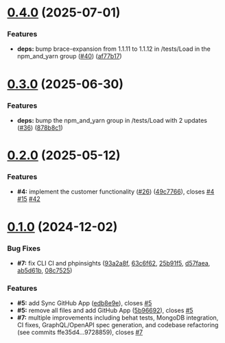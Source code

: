 # [0.4.0](https://github.com/VilnaCRM-Org/core-service/compare/v0.3.0...v0.4.0) (2025-07-01)

### Features

- **deps:** bump brace-expansion from 1.1.11 to 1.1.12 in /tests/Load in the npm_and_yarn group ([#40](https://github.com/VilnaCRM-Org/core-service/issues/40)) ([af77b17](https://github.com/VilnaCRM-Org/core-service/commit/af77b17f528de81f5de50179f983302610a86b94))

# [0.3.0](https://github.com/VilnaCRM-Org/core-service/compare/v0.2.0...v0.3.0) (2025-06-30)

### Features

- **deps:** bump the npm_and_yarn group in /tests/Load with 2 updates ([#36](https://github.com/VilnaCRM-Org/core-service/issues/36)) ([878b8c1](https://github.com/VilnaCRM-Org/core-service/commit/878b8c104b9bd44c4a8bd2ab1ed75b6834f81950))

# [0.2.0](https://github.com/VilnaCRM-Org/core-service/compare/v0.1.0...v0.2.0) (2025-05-12)

### Features

- **#4:** implement the customer functionality ([#26](https://github.com/VilnaCRM-Org/core-service/issues/26)) ([49c7766](https://github.com/VilnaCRM-Org/core-service/commit/49c776695aa20b23c6c960b97a418eb086b4994b)), closes [#4](https://github.com/VilnaCRM-Org/core-service/issues/4) [#15](https://github.com/VilnaCRM-Org/core-service/issues/15) [#42](https://github.com/VilnaCRM-Org/core-service/issues/42)

# [0.1.0](https://github.com/VilnaCRM-Org/core-service/compare/5b96692e5b9e6fcdb1f8cbb4773564199c2ec91e...v0.1.0) (2024-12-02)

### Bug Fixes

- **#7:** fix CLI CI and phpinsights ([93a2a8f](https://github.com/VilnaCRM-Org/core-service/commit/93a2a8f5a8ba01a5559e54624fe8ff8cae2228f5), [63c6f62](https://github.com/VilnaCRM-Org/core-service/commit/63c6f62eefc14d14ad9ca3d8d65d2b03764faf5d), [25b91f5](https://github.com/VilnaCRM-Org/core-service/commit/25b91f576b807829fb51b90c510e20ea1381cd67), [d57faea](https://github.com/VilnaCRM-Org/core-service/commit/d57faea83eda51657267c274bd7bb299206e1714), [ab5d61b](https://github.com/VilnaCRM-Org/core-service/commit/ab5d61b18144b2f6c42a0037ee9e013e2ebd1d3e), [08c7525](https://github.com/VilnaCRM-Org/core-service/commit/08c7525fcd456bb3dfc9422baed3a9ed2cb55b85))

### Features

- **#5:** add Sync GitHub App ([edb8e9e](https://github.com/VilnaCRM-Org/core-service/commit/edb8e9ee87696cd5eca3819f11e9373f0f83df18)), closes [#5](https://github.com/VilnaCRM-Org/core-service/issues/5)
- **#5:** remove all files and add GitHub App ([5b96692](https://github.com/VilnaCRM-Org/core-service/commit/5b96692e5b9e6fcdb1f8cbb4773564199c2ec91e)), closes [#5](https://github.com/VilnaCRM-Org/core-service/issues/5)
- **#7:** multiple improvements including behat tests, MongoDB integration, CI fixes, GraphQL/OpenAPI spec generation, and codebase refactoring (see commits ffe35d4...9728859), closes [#7](https://github.com/VilnaCRM-Org/core-service/issues/7)
